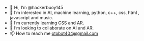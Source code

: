 - 👋 Hi, I’m @hackerbuoy145
- 👀 I’m interested in AI, machine learning, python, c++, css, html , javascript and music.
- 🌱 I’m currently learning CSS and AR.
- 💞️ I’m looking to collaborate on AI and AR.
- 📫 How to reach me otobot404@gmail.com

<!---
hackerbuoy145/hackerbuoy145 is a ✨ special ✨ repository because its `README.md` (this file) appears on your GitHub profile.
You can click the Preview link to take a look at your changes.
--->
